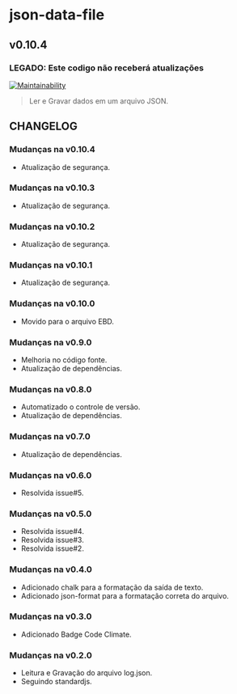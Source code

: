 # json-data-file

## v0.10.4

### LEGADO: Este codigo não receberá atualizações

[![Maintainability](https://api.codeclimate.com/v1/badges/a713e75e6f2eec946512/maintainability)](https://codeclimate.com/github/digitalbocca/json-data-file/maintainability)

> Ler e Gravar dados em um arquivo JSON.

## CHANGELOG

### Mudanças na v0.10.4

- Atualização de segurança.

### Mudanças na v0.10.3

- Atualização de segurança.

### Mudanças na v0.10.2

- Atualização de segurança.

### Mudanças na v0.10.1

- Atualização de segurança.

### Mudanças na v0.10.0

- Movido para o arquivo EBD.

### Mudanças na v0.9.0

- Melhoria no código fonte.
- Atualização de dependências.

### Mudanças na v0.8.0

- Automatizado o controle de versão.
- Atualização de dependências.

### Mudanças na v0.7.0

- Atualização de dependências.

### Mudanças na v0.6.0

- Resolvida issue#5.

### Mudanças na v0.5.0

- Resolvida issue#4.
- Resolvida issue#3.
- Resolvida issue#2.

### Mudanças na v0.4.0

- Adicionado chalk para a formatação da saída de texto.
- Adicionado json-format para a formatação correta do arquivo.

### Mudanças na v0.3.0

- Adicionado Badge Code Climate.

### Mudanças na v0.2.0

- Leitura e Gravação do arquivo log.json.
- Seguindo standardjs.
